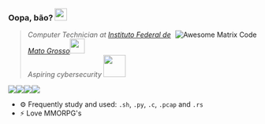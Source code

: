 ### Oopa, bão? <img src="https://media.giphy.com/media/hvRJCLFzcasrR4ia7z/giphy.gif" width="25px">
<img src = 'https://github.com/MarikIshtar007/MarikIshtar007/blob/master/images/matrix.gif' alt = 'Awesome Matrix Code' align='right'/>
<blockquote>

<p><em>Computer Technician at <a href="http://ifmt.edu.br/">Instituto Federal de Mato Grosso</a><img src="https://media.giphy.com/media/iDaCeaKrHhUI1I8e2b/giphy.gif" width="30"></br>Aspiring cybersecurity <img src="https://media.giphy.com/media/3d2yl0QuHpHdYtfwVh/giphy.gif" width="45"> 
</em></p>
</blockquote>

<img src="https://img.shields.io/badge/Arch_Linux-1793D1?style=for-the-badge&logo=arch-linux&logoColor=white" />[<img src="https://img.shields.io/badge/GitHub-100000?style=for-the-badge&logo=github&logoColor=white" />](https://github.com/CaioMLopes)[<img src="https://img.shields.io/badge/Instagram-E4405F?style=for-the-badge&logo=instagram&logoColor=white" />](https://www.instagram.com/caiomeneses_/)[<img src="https://img.shields.io/badge/Twitter-1DA1F2?style=for-the-badge&logo=twitter&logoColor=white" />](https://twitter.com/MopesCaio)


- ⚙️ Frequently study and used: `.sh`, `.py`, `.c`, `.pcap` and `.rs`
- ⚡️ Love MMORPG's


